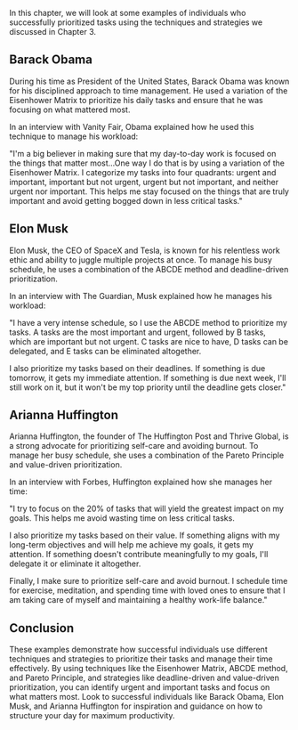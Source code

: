 
In this chapter, we will look at some examples of individuals who successfully prioritized tasks using the techniques and strategies we discussed in Chapter 3.

Barack Obama
------------

During his time as President of the United States, Barack Obama was known for his disciplined approach to time management. He used a variation of the Eisenhower Matrix to prioritize his daily tasks and ensure that he was focusing on what mattered most.

In an interview with Vanity Fair, Obama explained how he used this technique to manage his workload:

"I'm a big believer in making sure that my day-to-day work is focused on the things that matter most...One way I do that is by using a variation of the Eisenhower Matrix. I categorize my tasks into four quadrants: urgent and important, important but not urgent, urgent but not important, and neither urgent nor important. This helps me stay focused on the things that are truly important and avoid getting bogged down in less critical tasks."

Elon Musk
---------

Elon Musk, the CEO of SpaceX and Tesla, is known for his relentless work ethic and ability to juggle multiple projects at once. To manage his busy schedule, he uses a combination of the ABCDE method and deadline-driven prioritization.

In an interview with The Guardian, Musk explained how he manages his workload:

"I have a very intense schedule, so I use the ABCDE method to prioritize my tasks. A tasks are the most important and urgent, followed by B tasks, which are important but not urgent. C tasks are nice to have, D tasks can be delegated, and E tasks can be eliminated altogether.

I also prioritize my tasks based on their deadlines. If something is due tomorrow, it gets my immediate attention. If something is due next week, I'll still work on it, but it won't be my top priority until the deadline gets closer."

Arianna Huffington
------------------

Arianna Huffington, the founder of The Huffington Post and Thrive Global, is a strong advocate for prioritizing self-care and avoiding burnout. To manage her busy schedule, she uses a combination of the Pareto Principle and value-driven prioritization.

In an interview with Forbes, Huffington explained how she manages her time:

"I try to focus on the 20% of tasks that will yield the greatest impact on my goals. This helps me avoid wasting time on less critical tasks.

I also prioritize my tasks based on their value. If something aligns with my long-term objectives and will help me achieve my goals, it gets my attention. If something doesn't contribute meaningfully to my goals, I'll delegate it or eliminate it altogether.

Finally, I make sure to prioritize self-care and avoid burnout. I schedule time for exercise, meditation, and spending time with loved ones to ensure that I am taking care of myself and maintaining a healthy work-life balance."

Conclusion
----------

These examples demonstrate how successful individuals use different techniques and strategies to prioritize their tasks and manage their time effectively. By using techniques like the Eisenhower Matrix, ABCDE method, and Pareto Principle, and strategies like deadline-driven and value-driven prioritization, you can identify urgent and important tasks and focus on what matters most. Look to successful individuals like Barack Obama, Elon Musk, and Arianna Huffington for inspiration and guidance on how to structure your day for maximum productivity.
